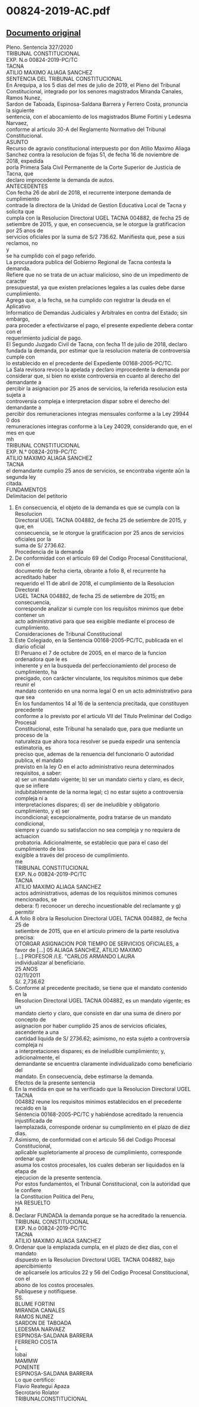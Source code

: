 
00824-2019-AC.pdf
=================
  
[Documento original](https://tc.gob.pe/jurisprudencia/2020/00824-2019-AC.pdf)  
---  
Pleno. Sentencia 327/2020  
TRIBUNAL CONSTITUCIONAL  
EXP. N.o 00824-2019-PC/TC  
TACNA  
ATILIO MAXIMO ALIAGA SANCHEZ  
SENTENCIA DEL TRIBUNAL CONSTITUCIONAL  
En Arequipa, a los 5 dias del mes de julio de 2019, el Pleno del Tribunal  
Constitucional, integrado por los senores magistrados Miranda Canales, Ramos Nunez,  
Sardon de Taboada, Espinosa-Saldana Barrera y Ferrero Costa, pronuncia la siguiente  
sentencia, con el abocamiento de los magistrados Blume Fortini y Ledesma Narvaez,  
conforme al articulo 30-A del Reglamento Normativo del Tribunal Constitucional.  
ASUNTO  
Recurso de agravio constitucional interpuesto por don Atilio Maximo Aliaga  
Sanchez contra la resolucion de fojas 51, de fecha 16 de noviembre de 2018, expedida  
porla Primera Sala Civil Permanente de la Corte Superior de Justicia de Tacna, que  
declaro improcedente la demanda de autos.  
ANTECEDENTES  
Con fecha 26 de abril de 2018, el recurrente interpone demanda de cumplimiento  
contrade la directora de la Unidad de Gestion Educativa Local de Tacna y solicita que  
cumpla con la Resolucion Directoral UGEL TACNA 004882, de fecha 25 de  
setiembre de 2015, y que, en consecuencia, se le otorgue la gratificacion por 25 anos de  
servicios oficiales por la suma de S/2 736.62. Manifiesta que, pese a sus reclamos, no  
y  
se ha cumplido con el pago referido.  
La procuradora publica del Gobierno Regional de Tacna contesta la demanda.  
Refiere que no se trata de un actuar malicioso, sino de un impedimento de caracter  
presupuestal, ya que existen prelaciones legales a las cuales debe darse cumplimiento.  
Agrega que, a la fecha, se ha cumplido con registrar la deuda en el Aplicativo  
Informatico de Demandas Judiciales y Arbitrales en contra del Estado; sin embargo,  
para proceder a efectivizarse el pago, el presente expediente debera contar con el  
requerimiento judicial de pago.  
El Segundo Juzgado Civil de Tacna, con fecha 11 de julio de 2018, declaro  
fundada la demanda, por estimar que la resolucion materia de controversia cumple con  
lo establecido en el precedente del Expediente 00168-2005-PC/TC.  
La Sala revisora revoco la apelada y declaro improcedente la demanda por  
considerar que, si bien no existe controversia en cuanto al derecho del demandante a  
percibir la asignacion por 25 anos de servicios, la referida resolucion esta sujeta a  
controversia compleja e interpretacion dispar sobre el derecho del demandante a  
percibir dos remuneraciones integras mensuales conforme a la Ley 29944 0 dos  
remuneraciones integras conforme a la Ley 24029, considerando que, en el mes en que  
mh  
TRIBUNAL CONSTITUCIONAL  
EXP. N.° 00824-2019-PC/TC  
ATILIO MAXIMO ALIAGA SANCHEZ  
TACNA  
el demandante cumplio 25 anos de servicios, se encontraba vigente aûn la segunda ley  
citada.  
FUNDAMENTOS  
Delimitacion del petitorio  
1. En consecuencia, el objeto de la demanda es que se cumpla con la Resolucion  
Directoral UGEL TACNA 004882, de fecha 25 de setiembre de 2015, y que, en  
consecuencia, se le otorgue la gratificacion por 25 anos de servicios oficiales por la  
suma de S/ 2736.62.  
Procedencia de la demanda  
2. De conformidad con el articulo 69 del Codigo Procesal Constitucional, con el  
documento de fecha cierta, obrante a folio 8, el recurrente ha acreditado haber  
requerido el 11 de abril de 2018, el cumplimiento de la Resolucion Directoral  
UGEL TACNA 004882, de fecha 25 de setiembre de 2015; en consecuencia,  
corresponde analizar si cumple con los requisitos minimos que debe contener un  
acto administrativo para que sea exigible mediante el proceso de cumplimiento.  
Consideraciones de Tribunal Constitucional  
3. Este Colegiado, en la Sentencia 00168-2005-PC/TC, publicada en el diario oficial  
El Peruano el 7 de octubre de 2005, en el marco de la funcion ordenadora que le es  
inherente y en la busqueda del perfeccionamiento del proceso de cumplimiento, ha  
precigado, con carâcter vinculante, los requisitos minimos que debe reunir el  
mandato contenido en una norma legal O en un acto administrativo para que sea  
En los fundamentos 14 al 16 de la sentencia precitada, que constituyen precedente  
conforme a lo previsto por el articulo VII del Titulo Preliminar del Codigo Procesal  
Constitucional, este Tribunal ha senalado que, para que mediante un proceso de la  
naturaleza que ahora toca resolver se pueda expedir una sentencia estimatoria, es  
preciso que, ademas de la renuencia del funcionario O autoridad publica, el mandato  
previsto en la ley O en el acto administrativo reuna determinados requisitos, a saber:  
a) ser un mandato vigente; b) ser un mandato cierto y claro, es decir, que se infiere  
indubitablemente de la norma legal; c) no estar sujeto a controversia compleja ni a  
interpretaciones dispares; d) ser de ineludible y obligatorio cumplimiento, y e) ser  
incondicional; excepcionalmente, podra tratarse de un mandato condicional,  
siempre y cuando su satisfaccion no sea compleja y no requiera de actuacion  
probatoria. Adicionalmente, se establecio que para el caso del cumplimiento de los  
exigible a través del proceso de cumplimiento.  
me  
TRIBUNAL CONSTITUCIONAL  
EXP. N.o 00824-2019-PC/TC  
TACNA  
ATILIO MAXIMO ALIAGA SANCHEZ  
actos administrativos, ademas de los requisitos minimos comunes mencionados, se  
debera: f) reconocer un derecho incuestionable del reclamante y g) permitir  
5. A folio 8 obra la Resolucion Directoral UGEL TACNA 004882, de fecha 25 de  
setiembre de 2015, que en el articulo primero de la parte resolutiva precisa:  
OTORGAR ASIGNACION POR TIEMPO DE SERVICIOS OFICIALES, a  
favor de [...] 05 ALIAGA SANCHEZ, ATILIO MAXIMO  
[...] PROFESOR /I.E. "CARLOS ARMANDO LAURA  
individualizar al beneficiario.  
25 ANOS  
02/11/2011  
S/. 2,736.62  
6. Conforme al precedente precitado, se tiene que el mandato contenido en la  
Resolucion Directoral UGEL TACNA 004882, es un mandato vigente; es un  
mandato cierto y claro, que consiste en dar una suma de dinero por concepto de  
asignacion por haber cumplido 25 anos de servicios oficiales, ascendente a una  
cantidad liquida de S/ 2736.62; asimismo, no esta sujeto a controversia compleja ni  
a interpretaciones dispares; es de ineludible cumplimiento; y, adicionalmente, el  
demandante se encuentra claramente individualizado como beneficiario del  
mandato. En consecuencia, debe estimarse la demanda.  
Efectos de la presente sentencia  
7. En la medida en que se ha verificado que la Resolucion Directoral UGEL TACNA  
004882 reune los requisitos minimos establecidos en el precedente recaido en la  
Séntencia 00168-2005-PC/TC y habiéndose acreditado la renuencia injustificada de  
laemplazada, corresponde ordenar su cumplimiento en el plazo de diez dias.  
8. Asimismo, de conformidad con el articulo 56 del Codigo Procesal Constitucional,  
aplicable supletoriamente al proceso de cumplimiento, corresponde ordenar que  
asuma los costos procesales, los cuales deberan ser liquidados en la etapa de  
ejecucion de la presente sentencia.  
Por estos fundamentos, el Tribunal Constitucional, con la autoridad que le confiere  
la Constitucion Politica del Peru,  
HA RESUELTO  
M  
1. Declarar FUNDADA la demanda porque se ha acreditado la renuencia.  
TRIBUNAL CONSTITUCIONAL  
EXP. N.o 00824-2019-PC/TC  
TACNA  
ATILIO MAXIMO ALIAGA SANCHEZ  
2. Ordenar que la emplazada cumpla, en el plazo de diez dias, con el mandato  
dispuesto en la Resolucion Directoral UGEL TACNA 004882, bajo apercibimiento  
de aplicarsele los articulos 22 y 56 del Codigo Procesal Constitucional, con el  
abono de los costos procesales.  
Publiquese y notifiquese.  
SS.  
BLUME FORTINI  
MIRANDA CANALES  
RAMOS NUNEZ  
SARDON DE TABOADA  
LEDESMA NARVAEZ  
ESPINOSA-SALDANA BARRERA  
FERRERO COSTA  
L  
lobai  
MAMMW  
PONENTE  
ESPINOSA-SALDANA BARRERA  
Lo que certifico:  
Flavio Reategui Apaza  
Secrotario Rolator  
TRIBUNALCONSTITUCIONAL